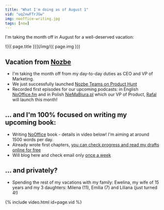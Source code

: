 ```yaml
---
title: "What I'm doing as of August 1"
vid: "uq2xwFTrJGw"
img: nooffice-writing.jpg
tags: [now]
---
```


I'm taking the month off in August for a well-deserved vacation:

<!--More-->

![{{ page.title }}](/img/{{ page.img }})

## Vacation from [Nozbe][n]

* I'm taking the month off from my day-to-day duties as CEO and VP of Marketing.
* We just successfully launched [Nozbe Teams on Product Hunt](/producthunt)
* Recorded first episodes for our upcoming podcasts: in English [NoOffice.fm](htps://NoOffice.fm) and in Polish [NieMaBiura.pl](https://NieMaBiura.pl) which our VP of Product, [Rafal](https://twitter.com/sobolowy) will launch this month!

## … and I'm 100% focused on writing my upcoming book:

* Writing [NoOffice](https://NoOffice.org) book - details in video below! I'm aiming at around 1500 words per day.
* Already wrote first chapters, [you can check progress and read my drafts online for free](https://NoOffice.org/book/)
* Will blog here and check email only [once a week](/once-a-week)

## … and privately?

* Spending the rest of my vacations with my family: Ewelina, my wife of 15 years and my 3 daughters: Milena (11), Emilia (7) and Liliana (just turned 4!)

{% include video.html id=page.vid %}

[n]: https://michael.gratis/nozbe